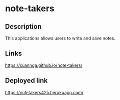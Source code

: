# note-takers

## Description
This applications allows users to write and save notes.

## Links
https://xuannga.github.io/note-takers/

## Deployed link

https://notetakers425.herokuapp.com/



